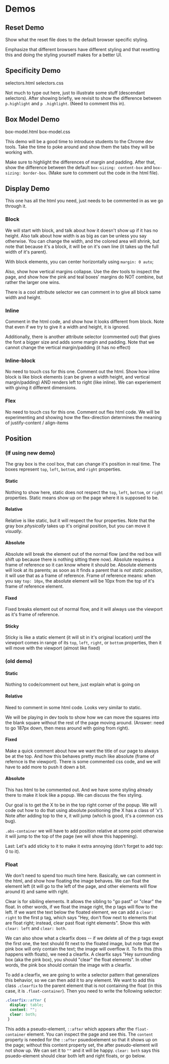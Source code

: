 # Demos

## Reset Demo
Show what the reset file does to the default browser specific styling. 

Emphasize that different browsers have different styling and that resetting this and doing the styling yourself makes for a better UI.

## Specificity Demo
selectors.html
selectors.css

Not much to type out here, just to illustrate some stuff (descendant selectors). After showing briefly, we revisit to show the difference between `p.highlight` and `p .highlight`. (Need to comment this in).

## Box Model Demo
box-model.html
box-model.css

This demo will be a good time to introduce students to the Chrome dev tools. Take the time to poke around and show them the tabs they will be working with.

Make sure to highlight the differences of margin and padding. After that, show the difference between the default `box-sizing: content-box` and `box-sizing: border-box`. (Make sure to comment out the code in the html file).

## Display Demo
This one has all the html you need, just needs to be commented in as we go through it.

### Block

We will start with block, and talk about how it doesn't show up if it has no height. Also talk about how width is as big as can be unless you say otherwise. You can change the width, and the colored area will shrink, but note that because it's a block, it will be on it's own line (it takes up the full width of it's parent). 

With block elements, you can center horizontally using `margin: 0 auto`; 

Also, show how vertical margins collapse. Use the dev tools to inspect the page, and show how the pink and teal boxes' margins do NOT combine, but rather the larger one wins. 

There is a cool attribute selector we can comment in to give all block same width and height.

### Inline

Comment in the html code, and show how it looks different from block. Note that even if we try to give it a width and height, it is ignored.

Additionally, there is another attribute selector (commented out) that gives the font a bigger size and adds some margin and padding. Note that we cannot change the vertical margin/padding (it has no effect)

### Inline-block

No need to touch css for this one. Comment out the html. Show how inline block is like block elements (can be given a width height, and vertical margin/padding) AND renders left to right (like inline). We can experiement with giving it different dimensions.


### Flex

No need to touch css for this one. Comment out flex html code. We will be experimenting and showing how the flex-direction determines the meaning of justify-content / align-items


## Position

### (If using new demo)

The gray box is the cool box, that can change it's position in real time. The boxes represent `top`, `left`, `bottom`, and `right` properties.

#### Static

Nothing to show here, static does not respect the `top`, `left`, `bottom`, or `right` properties. Static means show up on the page where it is supposed to be. 


#### Relative 

Relative is like static, but it will respect the four properties. Note that the gray box _physically_ takes up it's original position, but you can move it _visually_. 

#### Absolute 

Absolute will break the element out of the normal flow (and the red box will shift up because there is nothing sitting there now). Absolute requires a frame of reference so it can know where it should be. Absolute elements will look at its parents; as soon as it finds a parent that is _not static position_, it will use that as a frame of reference. Frame of reference means: when you say `top: 10px`, the absolute element will be 10px from the top of it's frame of reference element. 

#### Fixed 

Fixed breaks element out of normal flow, and it will always use the viewport as it's frame of reference. 
               
#### Sticky 

Sticky is like a static element (it will sit in it's original location) _until_ the viewport comes in range of its `top`, `left`, `right`, or `bottom` properties, then it will move with the viewport (almost like fixed)


### (old demo)

#### Static

Nothing to code/comment out here, just explain what is going on

#### Relative

Need to comment in some html code. Looks very similar to static.

We will be playing in dev tools to show how we can move the squares into the blank square without the rest of the page moving around. (Answer: need to go 187px down, then mess around with going from right).

#### Fixed

Make a quick comment about how we want the title of our page to always be at the top. And how this behaves pretty much like absolute (frame of refernce is the viewport). There is some commented css code, and we will have to add more to push it down a bit.

#### Absolute

This has html to be commented out. And we have some styling already there to make it look like a popup. We can discuss the flex styling.

Our goal is to get the X to be in the top right corner of the popup. We will code out how to do that using absolute positioning (the X has a class of 'x'). Note after adding top to the x, it will jump (which is good, it's a common css bug).

`.abs-container` we will have to add position relative at some point otherwise it will jump to the top of the page (we will show this happening).


Last: Let's add sticky to it to make it extra annoying (don't forget to add top: 0 to it).

### Float

We don't need to spend too much time here. Basically, we can comment in the html, and show how floating the image behaves. We can float the element left (it will go to the left of the page, and other elements will flow around it) and same with right. 

Clear is for sibiling elements. It allows the sibling to "go past" or "clear" the float. In other words, if we float the image right, the p tags will flow to the left. If we want the text below the floated element, we can add a `clear: right` to the first p tag, which says "Hey, don't flow next to elements that are float right; instead, clear past float right elements". Show this with `clear: left` and `clear: both`.

We can also show what a clearfix does -- if we delete all of the p tags exept the first one, the text should fit next to the floated image, but note that the pink box will only contain the text; the image will overflow it. To fix this (this happens with floats), we need a clearfix. A clearfix says "Hey surrounding box (aka the pink box), you should "clear" the float elements". In other words, the pink box should contain the image with a clearfix. 

To add a clearfix, we are going to write a selector pattern that generalizes this behavior, so we can then add it to any element. We want to add this class `.clearfix` to the parent element that is not containing the float (in this case, it is `.float-container`). Then you need to write the following selector: 

```css
.clearfix::after {
  display: table;
  content: "";
  clear: both;
 }
 ```
 
 This adds a pseudo-element, `::after` which appears after the `float-container` element. You can inspect the page and see this. The `content` property is needed for the `::after` psuedoelement so that it shows up on the page; without this content property set, the after pseudo-element will not show up. We can set it to `""` and it will be happy. `clear: both` says this psuedo-element should clear both left and right floats, or go below. 


